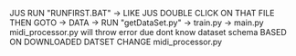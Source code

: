 JUS RUN "RUNFIRST.BAT" -> LIKE JUS DOUBLE CLICK ON THAT FILE
THEN GOTO -> DATA ->  RUN "getDataSet.py" -> train.py ->  main.py
midi_processor.py will throw error due dont know dataset schema BASED ON DOWNLOADED DATSET CHANGE midi_processor.py  